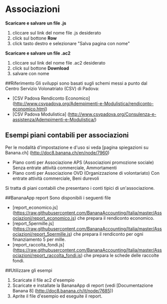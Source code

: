 # Associazioni

**Scaricare e salvare un file .js**

1. cliccare sul link del nome file .js desiderato
2. click sul bottone **Row**
3. click tasto destro e selezionare "Salva pagina con nome"

**Scaricare e salvare un file .ac2**

1. cliccare sul link del nome file .ac2 desiderato
2. click sul bottone **Download**
3. salvare con nome


##Riferimento
Gli sviluppi sono basati sugli schemi messi a punto dal Centro Servizio Volonatriato (CSV) di Padova:
* [CSV Padova Rendiconto Economico] (http://www.csvpadova.org/Adempimenti-e-Modulistica/rendiconto-economico.html)
* [CSV Padova Modulistica] (http://www.csvpadova.org/Consulenza-e-assistenza/Adempimenti-e-Modulistica/)

## Esempi piani contabili per associazioni 
Per le modalità d'impostazione e d'uso si veda  [pagina spiegazioni su Banana.ch] (http://doc8.banana.ch/en/node/7960)
* Piano conti per Associazione APS (Associazioni promozione sociale)
  Senza entrate attività commerciale, Ammortamenti
* Piano conti per Associazione OVD (Organizzazione di volontariato) 
  Con entrate attività commerciale, Beni durevoli 

Si tratta di piani contabili che presentano i conti tipici di un'associazione.  


##BananaApp report
Sono disponibili i seguenti file
* [report_economico.js] (https://raw.githubusercontent.com/BananaAccounting/Italia/master/Associazioni/report_economico.js) che prepara il rendiconto economico.
* [report_5permille.js] (https://raw.githubusercontent.com/BananaAccounting/Italia/master/Associazioni/report_5permille.js) che prepara il rendiconto per ogni finanziamento 5 per mille.
* [report_raccolta_fondi.js] (https://raw.githubusercontent.com/BananaAccounting/Italia/master/Associazioni/report_raccolta_fondi.js) che prepara le schede delle raccolte fondi. 

##Utilizzare gli esempi
1. Scaricate il file ac2 d'esempio
2. Scaricate e installate la BananaApp di report (vedi [Documentazione Banana 8] (http://doc8.banana.ch/it/node/7685))
3. Aprite il file d'esempio ed eseguite il report.


